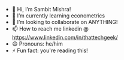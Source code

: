 - 👋 Hi, I’m Sambit Mishra!
- 🌱 I’m currently learning econometrics
- 💞️ I’m looking to collaborate on ANYTHING!
- 📫 How to reach me linkedin @ https://www.linkedin.com/in/thattechgeek/
- 😄 Pronouns: he/him
- ⚡ Fun fact: you're reading this!

<!---
CoderGeek69/CoderGeek69 is a ✨ special ✨ repository because its `README.md` (this file) appears on your GitHub profile.
You can click the Preview link to take a look at your changes.
--->
